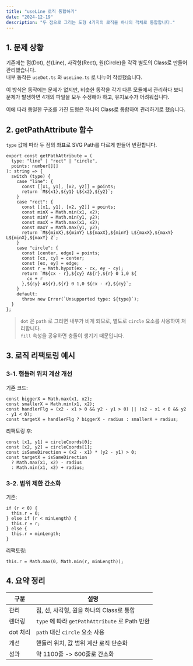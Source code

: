 ```yaml
---
title: "useLine 로직 통합하기"
date: "2024-12-19"
description: "두 점으로 그리는 도형 4가지의 로직을 하나의 객체로 통합합니다."
---
```


## 1. 문제 상황

기존에는 점(Dot), 선(Line), 사각형(Rect), 원(Circle)을 각각 별도의 Class로 만들어 관리했습니다.  
내부 동작은 `useDot.ts` 와 `useLine.ts` 로 나누어 작성했습니다.

이 방식은 동작에는 문제가 없지만, 비슷한 동작을 각기 다른 모듈에서 관리하다 보니  
문제가 발생하면 4개의 파일을 모두 수정해야 하고, 유지보수가 어려워집니다.

이에 따라 동일한 구조를 가진 도형은 하나의 Class로 통합하여 관리하기로 했습니다.

## 2. getPathAttribute 함수

`type` 값에 따라 두 점의 좌표로 SVG Path를 다르게 만들어 반환합니다.

```tsx
export const getPathAttribute = (
  type: "line" | "rect" | "circle",
  points: number[][]
): string => {
  switch (type) {
    case "line": {
      const [[x1, y1], [x2, y2]] = points;
      return `M${x1},${y1} L${x2},${y2}`;
    }
    case "rect": {
      const [[x1, y1], [x2, y2]] = points;
      const minX = Math.min(x1, x2);
      const minY = Math.min(y1, y2);
      const maxX = Math.max(x1, x2);
      const maxY = Math.max(y1, y2);
      return `M${minX},${minY} L${maxX},${minY} L${maxX},${maxY} L${minX},${maxY} Z`;
    }
    case "circle": {
      const [center, edge] = points;
      const [cx, cy] = center;
      const [ex, ey] = edge;
      const r = Math.hypot(ex - cx, ey - cy);
      return `M${cx - r},${cy} A${r},${r} 0 1,0 ${
        cx + r
      },${cy} A${r},${r} 0 1,0 ${cx - r},${cy}`;
    }
    default:
      throw new Error(`Unsupported type: ${type}`);
  }
};
```

> `dot` 은 `path` 로 그리면 내부가 비게 되므로, 별도로 `circle` 요소를 사용하여 처리합니다.  
> `fill` 속성을 공유하면 충돌이 생기기 때문입니다.

## 3. 로직 리팩토링 예시

### 3-1. 핸들러 위치 계산 개선

기존 코드:

```tsx
const biggerX = Math.max(x1, x2);
const smallerX = Math.min(x1, x2);
const handlerFlg = (x2 - x1 > 0 && y2 - y1 > 0) || (x2 - x1 < 0 && y2 - y1 < 0);
const targetX = handlerFlg ? biggerX - radius : smallerX + radius;
```

리팩토링 후:

```tsx
const [x1, y1] = circleCoords[0];
const [x2, y2] = circleCoords[1];
const isSameDirection = (x2 - x1) * (y2 - y1) > 0;
const targetX = isSameDirection
  ? Math.max(x1, x2) - radius
  : Math.min(x1, x2) + radius;
```

### 3-2. 범위 제한 간소화

기존:

```tsx
if (r < 0) {
  this.r = 0;
} else if (r < minLength) {
  this.r = r;
} else {
  this.r = minLength;
}
```

리팩토링:

```tsx
this.r = Math.max(0, Math.min(r, minLength));
```

## 4. 요약 정리

| 구분     | 설명                                           |
| -------- | ---------------------------------------------- |
| 관리     | 점, 선, 사각형, 원을 하나의 Class로 통합       |
| 렌더링   | `type` 에 따라 `getPathAttribute` 로 Path 반환 |
| dot 처리 | `path` 대신 `circle` 요소 사용                 |
| 개선     | 핸들러 위치, 값 범위 계산 로직 단순화          |
| 성과     | 약 1100줄 -> 600줄로 간소화         |
